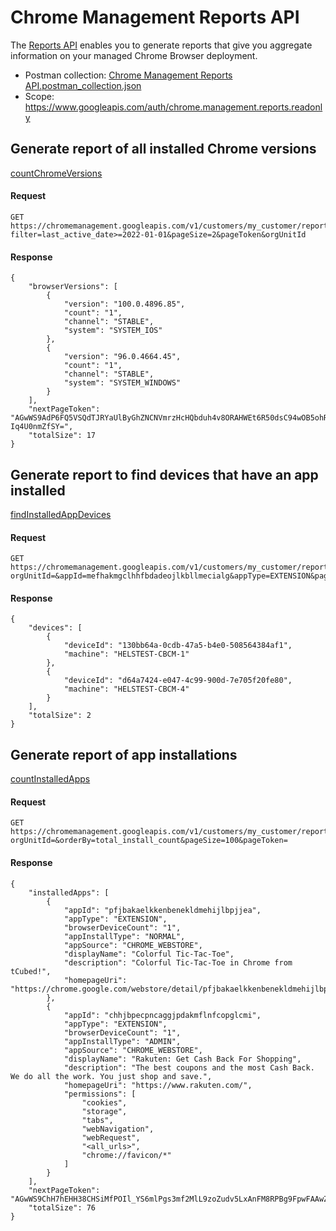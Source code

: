 # Chrome Management Reports API
The [Reports API](https://developers.google.com/chrome/management/guides/reports_api) enables you to generate reports that give you aggregate information on your managed Chrome Browser deployment.
- Postman collection: [Chrome Management Reports API.postman_collection.json](https://github.com/google/ChromeBrowserEnterprise/blob/main/postman/Chrome%20Management%20Reports%20API.postman_collection.json)
- Scope: https://www.googleapis.com/auth/chrome.management.reports.readonly

## Generate report of all installed Chrome versions
[countChromeVersions](https://developers.google.com/chrome/management/reference/rest/v1/customers.reports/countChromeVersions)
#### Request
```
GET https://chromemanagement.googleapis.com/v1/customers/my_customer/reports:countChromeVersions?filter=last_active_date>=2022-01-01&pageSize=2&pageToken&orgUnitId
```
#### Response
```
{
    "browserVersions": [
        {
            "version": "100.0.4896.85",
            "count": "1",
            "channel": "STABLE",
            "system": "SYSTEM_IOS"
        },
        {
            "version": "96.0.4664.45",
            "count": "1",
            "channel": "STABLE",
            "system": "SYSTEM_WINDOWS"
        }
    ],
    "nextPageToken": "AGwWS9AdP6FQ5VSQdTJRYaUlByGhZNCNVmrzHcHQbduh4v8ORAHWEt6R50dsC94wOB5ohRl2q3cjwm9CAqH-Iq4U0nmZfSY=",
    "totalSize": 17
}
```

## Generate report to find devices that have an app installed
[findInstalledAppDevices ](https://developers.google.com/chrome/management/reference/rest/v1/customers.reports/findInstalledAppDevices)
#### Request
```
GET https://chromemanagement.googleapis.com/v1/customers/my_customer/reports:findInstalledAppDevices?orgUnitId=&appId=mefhakmgclhhfbdadeojlkbllmecialg&appType=EXTENSION&pageSize=100&pageToken
```
#### Response
```
{
    "devices": [
        {
            "deviceId": "130bb64a-0cdb-47a5-b4e0-508564384af1",
            "machine": "HELSTEST-CBCM-1"
        },
        {
            "deviceId": "d64a7424-e047-4c99-900d-7e705f20fe80",
            "machine": "HELSTEST-CBCM-4"
        }
    ],
    "totalSize": 2
}
```

## Generate report of app installations
[countInstalledApps](https://developers.google.com/chrome/management/reference/rest/v1/customers.reports/countInstalledApps)
#### Request
```
GET https://chromemanagement.googleapis.com/v1/customers/my_customer/reports:countInstalledApps?orgUnitId=&orderBy=total_install_count&pageSize=100&pageToken=
```
#### Response
```
{
    "installedApps": [
        {
            "appId": "pfjbakaelkkenbenekldmehijlbpjjea",
            "appType": "EXTENSION",
            "browserDeviceCount": "1",
            "appInstallType": "NORMAL",
            "appSource": "CHROME_WEBSTORE",
            "displayName": "Colorful Tic-Tac-Toe",
            "description": "Colorful Tic-Tac-Toe in Chrome from tCubed!",
            "homepageUri": "https://chrome.google.com/webstore/detail/pfjbakaelkkenbenekldmehijlbpjjea"
        },
        {
            "appId": "chhjbpecpncaggjpdakmflnfcopglcmi",
            "appType": "EXTENSION",
            "browserDeviceCount": "1",
            "appInstallType": "ADMIN",
            "appSource": "CHROME_WEBSTORE",
            "displayName": "Rakuten: Get Cash Back For Shopping",
            "description": "The best coupons and the most Cash Back. We do all the work. You just shop and save.",
            "homepageUri": "https://www.rakuten.com/",
            "permissions": [
                "cookies",
                "storage",
                "tabs",
                "webNavigation",
                "webRequest",
                "<all_urls>",
                "chrome://favicon/*"
            ]
        }
    ],
    "nextPageToken": "AGwWS9ChH7hEHH38CHSiMfPOIl_YS6mlPgs3mf2MlL9zoZudv5LxAnFM8RPBg9FpwFAAwZTm7p6RvdP6ZXw=",
    "totalSize": 76
}
```
